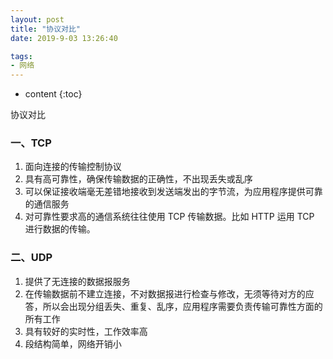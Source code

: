 ```yaml
---
layout: post
title: "协议对比"
date: 2019-9-03 13:26:40

tags:
- 网络
---
```

* content
{:toc}

协议对比














### 一、TCP
1. 面向连接的传输控制协议  
2. 具有高可靠性，确保传输数据的正确性，不出现丢失或乱序  
3. 可以保证接收端毫无差错地接收到发送端发出的字节流，为应用程序提供可靠的通信服务  
4. 对可靠性要求高的通信系统往往使用 TCP 传输数据。比如 HTTP 运用 TCP 进行数据的传输。

### 二、UDP
1. 提供了无连接的数据报服务  
2. 在传输数据前不建立连接，不对数据报进行检查与修改，无须等待对方的应答，所以会出现分组丢失、重复、乱序，应用程序需要负责传输可靠性方面的所有工作  
3. 具有较好的实时性，工作效率高  
4. 段结构简单，网络开销小  







